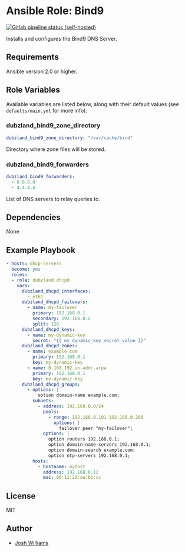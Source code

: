 # Ansible Role: Bind9
[![Gitlab pipeline status (self-hosted)](https://git.dubzland.net/dubzland/ansible-role-bind9/badges/master/pipeline.svg)](https://git.dubzland.net/dubzland/ansible-role-bind9)

Installs and configures the Bind9 DNS Server.

## Requirements

Ansible version 2.0 or higher.

## Role Variables

Available variables are listed below, along with their default values (see
    `defaults/main.yml` for more info):

### dubzland_bind9_zone_directory

```yaml
dubzland_bind9_zone_directory: "/var/cache/bind"
```

Directory where zone files will be stored.

### dubzland_bind9_forwarders

```yaml
dubzland_bind9_forwarders:
  - 8.8.8.8
  - 4.4.4.4
```

List of DNS servers to relay queries to.


## Dependencies

None

## Example Playbook

```yaml
- hosts: dhcp-servers
  become: yes
  roles:
  - role: dubzland.dhcpd
    vars:
      dubzland_dhcpd_interfaces:
        - eth1
      dubzland_dhcpd_failovers:
        - name: my-failover
          primary: 192.168.0.1
          secondary: 192.168.0.2
          split: 128
      dubzland_dhcpd_keys:
        - name: my-dynamic-key
          secret: "{{ my_dynamic_key_secret_value }}"
      dubzland_dhcpd_zones:
        - name: example.com
          primary: 192.168.0.1
          key: my-dynamic-key
        - name: 0.168.192.in-addr.arpa
          primary: 192.168.0.1
          key: my-dynamic-key
      dubzland_dhcpd_groups:
        - options: |
            option domain-name example.com;
          subnets:
            - address: 192.168.0.0/24
              pools:
                - range: 192.168.0.101 192.168.0.200
                  options: |
                    failover peer "my-failover";
              options: |
                option routers 192.168.0.1;
                option domain-name-servers 192.168.0.1;
                option domain-search example.com;
                option ntp-servers 192.168.0.1;
          hosts:
            - hostname: myhost
              address: 192.168.0.12
              mac: 00:11:22:aa:bb:cc
```

## License

MIT

## Author

* [Josh Williams](https://codingprime.com)
